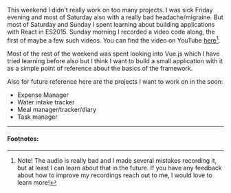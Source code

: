 This weekend I didn't really work on too many projects. I was sick Friday evening and most of Saturday also with a really bad headache/migraine. But most of Saturday and Sunday I spent learning about building applications with React in ES2015. Sunday morning I recorded a video code along, the first of maybe a few such videos. You can find the video on YouTube <a href="https://www.youtube.com/watch?v=QJvfPNCnRnc" >here</a>[^1].

Most of the rest of the weekend was spent looking into Vue.js which I have tried learning before also but I think I want to build a small application with it as a simple point of reference about the basics of the framework.

Also for future reference here are the projects I want to work on in the soon:

* Expense Manager
* Water intake tracker
* Meal manager/tracker/diary
* Task manager

---
#### Footnotes:
[^1]: Note! The audio is really bad and I made several mistakes recording it, but at least I can learn about that in the future. If you have any feedback about how to improve my recordings reach out to me, I would love to learn more!
